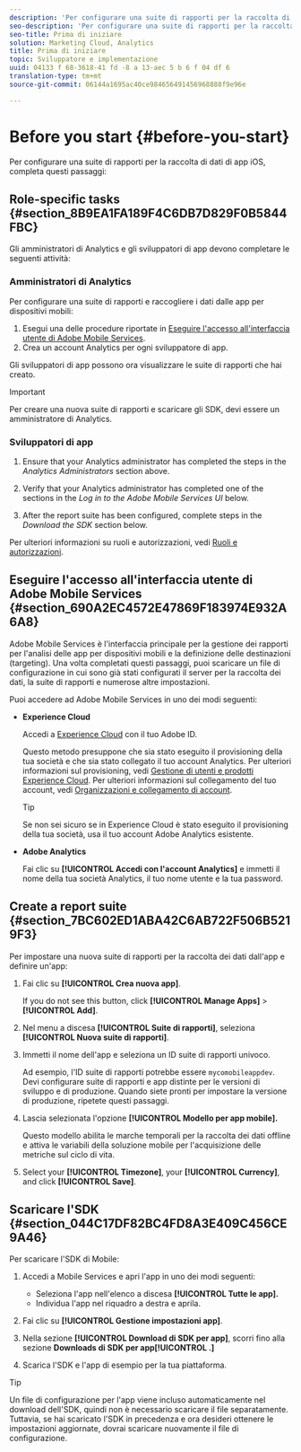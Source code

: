 ```yaml
---
description: 'Per configurare una suite di rapporti per la raccolta di dati di app iOS, completa questi passaggi:'
seo-description: 'Per configurare una suite di rapporti per la raccolta di dati di app iOS, completa questi passaggi:'
seo-title: Prima di iniziare
solution: Marketing Cloud, Analytics
title: Prima di iniziare
topic: Sviluppatore e implementazione
uuid: 04133 f 68-3618-41 fd -8 a 13-aec 5 b 6 f 04 df 6
translation-type: tm+mt
source-git-commit: 06144a1695ac40ce984656491456968888f9e96e

---
```



# Before you start {#before-you-start}

Per configurare una suite di rapporti per la raccolta di dati di app iOS, completa questi passaggi:

## Role-specific tasks {#section_8B9EA1FA189F4C6DB7D829F0B5844FBC}

Gli amministratori di Analytics e gli sviluppatori di app devono completare le seguenti attività:

### Amministratori di Analytics

Per configurare una suite di rapporti e raccogliere i dati dalle app per dispositivi mobili:

1. Esegui una delle procedure riportate in [Eseguire l'accesso all'interfaccia utente di Adobe Mobile Services](/help/ios/getting-started/getting-started.md).
1. Crea un account Analytics per ogni sviluppatore di app.

Gli sviluppatori di app possono ora visualizzare le suite di rapporti che hai creato.

>[!IMPORTANT]
>
>Per creare una nuova suite di rapporti e scaricare gli SDK, devi essere un amministratore di Analytics.

### Sviluppatori di app

1. Ensure that your Analytics administrator has completed the steps in the *Analytics Administrators* section above.

1. Verify that your Analytics administrator has completed one of the sections in the *Log in to the Adobe Mobile Services UI* below.
1. After the report suite has been configured, complete steps in the *Download the SDK* section below.

Per ulteriori informazioni su ruoli e autorizzazioni, vedi [Ruoli e autorizzazioni](/help/using/gs/c-mob-roles-and-permissions.md).

## Eseguire l'accesso all'interfaccia utente di Adobe Mobile Services {#section_690A2EC4572E47869F183974E932A6A8}

Adobe Mobile Services è l'interfaccia principale per la gestione dei rapporti per l'analisi delle app per dispositivi mobili e la definizione delle destinazioni (targeting). Una volta completati questi passaggi, puoi scaricare un file di configurazione in cui sono già stati configurati il server per la raccolta dei dati, la suite di rapporti e numerose altre impostazioni.

Puoi accedere ad Adobe Mobile Services in uno dei modi seguenti:

* **Experience Cloud**

   Accedi a [Experience Cloud](https://marketing.adobe.com) con il tuo Adobe ID.

   Questo metodo presuppone che sia stato eseguito il provisioning della tua società e che sia stato collegato il tuo account Analytics. Per ulteriori informazioni sul provisioning, vedi [Gestione di utenti e prodotti Experience Cloud](https://docs.adobe.com/content/help/en/core-services/interface/manage-users-and-products/admin-getting-started.html). Per ulteriori informazioni sul collegamento del tuo account, vedi [Organizzazioni e collegamento di account](https://docs.adobe.com/content/help/en/core-services/interface/manage-users-and-products/organizations.html).

   >[!TIP]
   >
   >Se non sei sicuro se in Experience Cloud è stato eseguito il provisioning della tua società, usa il tuo account Adobe Analytics esistente.

* **Adobe Analytics**

   Fai clic su **[!UICONTROL Accedi con l'account Analytics]** e immetti il nome della tua società Analytics, il tuo nome utente e la tua password.

## Create a report suite {#section_7BC602ED1ABA42C6AB722F506B5219F3}

Per impostare una nuova suite di rapporti per la raccolta dei dati dall'app e definire un'app:

1. Fai clic su **[!UICONTROL Crea nuova app]**.

   If you do not see this button, click **[!UICONTROL Manage Apps]** &gt; **[!UICONTROL Add]**.

1. Nel menu a discesa **[!UICONTROL Suite di rapporti]**, seleziona **[!UICONTROL Nuova suite di rapporti]**.

1. Immetti il nome dell'app e seleziona un ID suite di rapporti univoco.

   Ad esempio, l'ID suite di rapporti potrebbe essere `mycomobileappdev`. Devi configurare suite di rapporti e app distinte per le versioni di sviluppo e di produzione. Quando siete pronti per impostare la versione di produzione, ripetete questi passaggi.
1. Lascia selezionata l'opzione **[!UICONTROL Modello per app mobile].**

   Questo modello abilita le marche temporali per la raccolta dei dati offline e attiva le variabili della soluzione mobile per l'acquisizione delle metriche sul ciclo di vita.

1. Select your **[!UICONTROL Timezone]**, your **[!UICONTROL Currency]**, and click **[!UICONTROL Save]**.

## Scaricare l'SDK {#section_044C17DF82BC4FD8A3E409C456CE9A46}

Per scaricare l'SDK di Mobile:

1. Accedi a Mobile Services e apri l'app in uno dei modi seguenti:

   * Seleziona l'app nell'elenco a discesa **[!UICONTROL Tutte le app].**
   * Individua l'app nel riquadro a destra e aprila.

1. Fai clic su **[!UICONTROL Gestione impostazioni app]**.
1. Nella sezione **[!UICONTROL Download di SDK per app]**, scorri fino alla sezione **Downloads di SDK per app[!UICONTROL .]**

1. Scarica l'SDK e l'app di esempio per la tua piattaforma.

>[!TIP]
>
>Un file di configurazione per l'app viene incluso automaticamente nel download dell'SDK, quindi non è necessario scaricare il file separatamente. Tuttavia, se hai scaricato l'SDK in precedenza e ora desideri ottenere le impostazioni aggiornate, dovrai scaricare nuovamente il file di configurazione.

